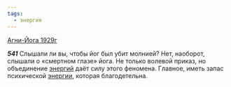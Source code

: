 ```yaml
---
tags:
  - энергия
---
```


[Агни-Йога 1929г](/agni/1929)

___541___
Слышали ли вы, чтобы йог был убит молнией? Нет, наоборот, слышали о «смертном глазе» йога. Не только волевой приказ, но объединение [энергий](/tag/#энергия) даёт силу этого феномена. Главное, иметь запас психической [энергии](/tag/#энергия), которая благодетельна.